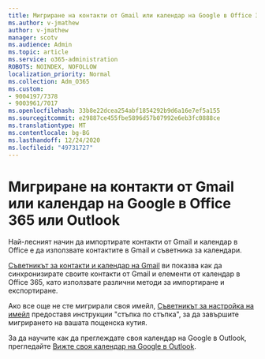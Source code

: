 ```yaml
---
title: Мигриране на контакти от Gmail или календар на Google в Office 365 или Outlook
ms.author: v-jmathew
author: v-jmathew
manager: scotv
ms.audience: Admin
ms.topic: article
ms.service: o365-administration
ROBOTS: NOINDEX, NOFOLLOW
localization_priority: Normal
ms.collection: Adm_O365
ms.custom:
- 9004197/7378
- 9003961/7017
ms.openlocfilehash: 33b8e22dcea254abf1854292b9d6a16e7ef5a155
ms.sourcegitcommit: e29887ce455fbe5896d57b07992e6eb3fc0888ce
ms.translationtype: MT
ms.contentlocale: bg-BG
ms.lasthandoff: 12/24/2020
ms.locfileid: "49731727"
---
```

# <a name="migrate-gmail-contacts-or-google-calendars-to-office-365-or-outlook"></a>Мигриране на контакти от Gmail или календар на Google в Office 365 или Outlook

Най-лесният начин да импортирате контакти от Gmail и календар в Office е да използвате контактите в Gmail и съветника за календари.

[Съветникът за контакти и календар на Gmail](https://go.microsoft.com/fwlink/?linkid=2134386) ви показва как да синхронизирате своите контакти от Gmail и елементи от календар в Office 365, като използвате различни методи за импортиране и експортиране.

Ако все още не сте мигрирали своя имейл, [Съветникът за настройка на имейл](https://go.microsoft.com/fwlink/?linkid=2133951) предоставя инструкции "стъпка по стъпка", за да завършите мигрирането на вашата пощенска кутия.

За да научите как да преглеждате своя календар на Google в Outlook, прегледайте [Вижте своя календар на Google в Outlook](https://go.microsoft.com/fwlink/?linkid=2083939).
